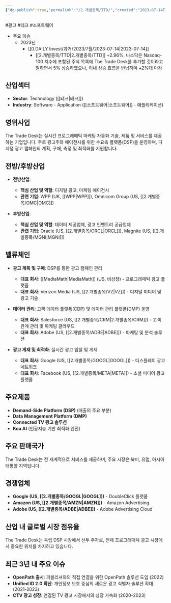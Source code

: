 ```yaml
---
{"dg-publish":true,"permalink":"/2.개별종목/TTD/","created":"2023-07-14T10:40:55.668+09:00","updated":"2025-06-03T20:06:01.758+09:00"}
---
```


#광고 #테크 #소프트웨어

- 주요 이슈
	- 2023년
		- [[0.DAILY Invest/과거/2023/7월/2023-07-14\|2023-07-14]]
			- [[2.개별종목/TTD\|2.개별종목/TTD]] +2.96%, 나스닥은 Nasdaq-100 지수에 포함된 주식 목록에 The Trade Desk를 추가할 것이라고 말하면서 5% 상승하였으나, 이내 상승 흐름을 반납하며 +2%대 마감

## 산업섹터

- **Sector**: Technology ([[테크\|테크]])
- **Industry**: Software - Application ([[소프트웨어\|소프트웨어]] - 애플리케이션)

## 영위사업

The Trade Desk는 실시간 프로그래매틱 마케팅 자동화 기술, 제품 및 서비스를 제공하는 기업입니다. 주로 광고주와 에이전시를 위한 수요측 플랫폼(DSP)을 운영하며, 디지털 광고 캠페인의 계획, 구매, 측정 및 최적화를 지원합니다.

## 전방/후방산업

- **전방산업**:
    
    - **핵심 산업 및 역할**: 디지털 광고, 마케팅 에이전시
    - **관련 기업**: WPP (UK, [[WPP\|WPP]]), Omnicom Group (US, [[2.개별종목/OMC\|OMC]])
    
- **후방산업**:
    
    - **핵심 산업 및 역할**: 데이터 제공업체, 광고 인벤토리 공급업체
    - **관련 기업**: Oracle (US, [[2.개별종목/ORCL\|ORCL]]), Magnite (US, [[2.개별종목/MGNI\|MGNI]])
    

## 밸류체인

- **광고 계획 및 구매**: DSP를 통한 광고 캠페인 관리
    
    - **대표 회사**: [[MediaMath\|MediaMath]] (US, 비상장) - 프로그래매틱 광고 플랫폼
    - **대표 회사**: Verizon Media (US, [[2.개별종목/VZ\|VZ]]) - 디지털 미디어 및 광고 기술
    
- **데이터 관리**: 고객 데이터 플랫폼(CDP) 및 데이터 관리 플랫폼(DMP) 운영
    
    - **대표 회사**: Salesforce (US, [[2.개별종목/CRM\|2.개별종목/CRM]]) - 고객 관계 관리 및 마케팅 클라우드
    - **대표 회사**: Adobe (US, [[2.개별종목/ADBE\|ADBE]]) - 마케팅 및 분석 솔루션
    
- **광고 게재 및 최적화**: 실시간 광고 입찰 및 게재
    
    - **대표 회사**: Google (US, [[2.개별종목/GOOGL\|GOOGL]]) - 디스플레이 광고 네트워크
    - **대표 회사**: Facebook (US, [[2.개별종목/META\|META]]) - 소셜 미디어 광고 플랫폼
    

## 주요제품

- **Demand-Side Platform (DSP)** (매출의 주요 부분)
- **Data Management Platform (DMP)**
- **Connected TV 광고 솔루션**
- **Koa AI** (인공지능 기반 최적화 엔진)

## 주요 판매국가

The Trade Desk는 전 세계적으로 서비스를 제공하며, 주요 시장은 북미, 유럽, 아시아 태평양 지역입니다.

## 경쟁업체

- **Google (US, [[2.개별종목/GOOGL\|GOOGL]])** - DoubleClick 플랫폼
- **Amazon (US, [[2.개별종목/AMZN\|AMZN]])** - Amazon Advertising
- **Adobe (US, [[2.개별종목/ADBE\|ADBE]])** - Adobe Advertising Cloud

## 산업 내 글로벌 시장 점유율

The Trade Desk는 독립 DSP 시장에서 선두 주자로, 전체 프로그래매틱 광고 시장에서 중요한 위치를 차지하고 있습니다.

## 최근 3년 내 주요 이슈

- **OpenPath 출시**: 퍼블리셔와의 직접 연결을 위한 OpenPath 솔루션 도입 (2022)
- **Unified ID 2.0 확산**: 개인정보 보호 중심의 새로운 광고 식별자 솔루션 확대 (2021-2023)
- **CTV 광고 성장**: 연결된 TV 광고 시장에서의 성장 가속화 (2020-2023)
